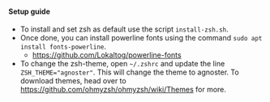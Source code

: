 #### Setup guide
- To install and set zsh as default use the script ```install-zsh.sh```.
- Once done, you can install powerline fonts using the command ```sudo apt install fonts-powerline```.
  - https://github.com/Lokaltog/powerline-fonts
- To change the zsh-theme, open ```~/.zshrc``` and update the line ```ZSH_THEME="agnoster"```. 
  This will change the theme to agnoster. 
  To download themes, head over to https://github.com/ohmyzsh/ohmyzsh/wiki/Themes for more.